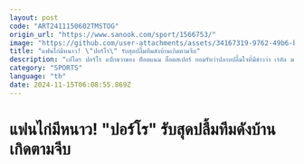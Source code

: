 ```yaml
---
layout: post
code: "ART2411150602TMSTOG"
origin_url: "https://www.sanook.com/sport/1566753/"
image: "https://github.com/user-attachments/assets/34167319-9762-49b6-b6a4-d65b069838a1"
title: "แฟนไก่มีหนาว! \"ปอร์โร\" รับสุดปลื้มทีมดังบ้านเกิดตามจีบ"
description: "เปโดร ปอร์โร แบ็กขวาของ ท็อตแนม ฮ็อตสเปอร์ ยอมรับว่าปลาบปลื้มใจที่มีข่าวว่า เรอัล มาดริด ให้ความสนใจ"
category: "SPORTS"
language: "th"
date: 2024-11-15T06:08:55.869Z
---
```


# แฟนไก่มีหนาว! "ปอร์โร" รับสุดปลื้มทีมดังบ้านเกิดตามจีบ